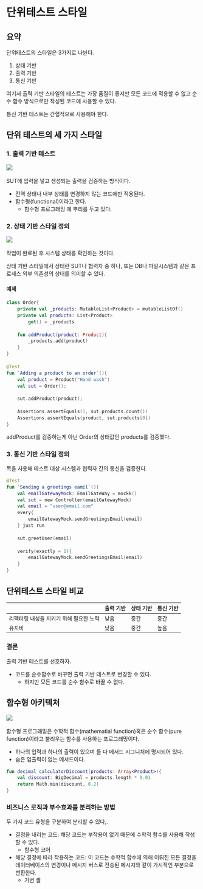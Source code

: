 # 단위테스트 스타일
## 요약
단위테스트의 스타일은 3가지로 나뉜다.
1. 상태 기반
2. 출력 기반
3. 통신 기반

여기서 출력 기반 스타일의 테스트는 가장 품질이 좋지만 모든 코드에 적용할 수 없고 순수 함수 방식으로만 작성된 코드에 사용할 수 있다.

통신 기반 테스트는 간혈적으로 사용해야 한다.


## 단위 테스트의 세 가지 스타일
### 1. 출력 기반 테스트
<img src="img/출력_기반_테스트.jpeg">

SUT에 입력을 넣고 생성되는 출력을 검증하는 방식이다.
- 전역 상태나 내부 상태를 변경하지 않는 코드에만 적용된다.
- 함수형(functional)이라고 한다.
  - 함수형 프로그래밍 에 뿌리를 두고 있다.

### 2. 상태 기반 스타일 정의
<img src="img/상태_기반_테스트.jpeg">

작업이 완료된 후 시스템 상태를 확인하는 것이다.

상태 기반 스타일에서 상태란 SUT나 협력자 중 하나, 또는 DB나 파일시스템과 같은 프로세스 외부 의존성의 상태를 의미할 수 있다.

#### 예제
```kotlin
class Order{
    private val _products: MutableList<Product> = mutableListOf()
    private val products: List<Product>
        get() = _products

    fun addProduct(product: Product){
        _products.add(product)
    }
}

@Test
fun `Adding a product to an order`(){
    val product = Product("Hand wash")
    val sut = Order();

    sut.addProduct(product);

    Assertions.assertEquals(1, sut.products.count())
    Assertions.assertEquals(product, sut.products[0])
}
```
addProduct를 검증하는게 아닌 Order의 상태값인 products를 검증했다.

### 3. 통신 기반 스타일 정의
목을 사용해 테스트 대상 시스템과 협력자 간의 통신을 검증한다.

```kotlin
@Test
fun `Sending a greetings eamil`(){
    val emailGatewayMock: EmailGateWay = mockk()
    val sut = new Controller(emailGatewayMock)
    val email = "user@email.com"
    every{
        emailGatewayMock.sendGreetingsEmail(email)
    } just run

    sut.greetUser(email)

    verify(exactly = 1){
        emailGatewayMock.sendGreetingsEmail(email)
    }
}
```

## 단위테스트 스타일 비교
|                             | 출력 기반 | 상태 기반 |통신 기반|
|-----------------------------|---------|---------|------|
|리펙터링 내성을 지키기 위해 필요한 노력|   낮음   |   중간   |  중간 |
|유지비                         |   낮음   |   중간   |  높음 | 

### 결론
출력 기반 테스트를 선호하자. 
- 코드를 순수함수로 바꾸면 출력 기반 테스트로 변경할 수 있다.
  - 하지만 모든 코드를 순수 함수로 바꿀 수 없다.

## 함수형 아키텍처
<img src="img/함수형_아키텍처.png">

함수형 프로그래밍은 수학적 함수(mathematial function)혹은 순수 함수(pure function)이라고 불리우는 함수를 사용하는 프로그래밍이다.

- 하나의 입력과 하나의 출력이 있으며 둘 다 메서드 시그니처에 명시되어 있다.
- 숨은 입출력이 없는 메서드이다.

```kotlin
fun decimal calculatorDiscount(products: Array<Product>){
    val discount: BigDecimal = products.length * 0.01
    return Math.min(discount, 0.2)
}
```

### 비즈니스 로직과 부수효과를 분리하는 방법
두 가지 코드 유형을 구분하여 분리할 수 있다,.
- 결정을 내리는 코드: 해당 코드는 부작용이 없기 때문에 수학적 함수를 사용해 작성할 수 있다.
  - 함수형 코어
- 해당 결정에 따라 작용하는 코드: 이 코드는 수학적 함수에 의해 이뤄진 모든 결정을 데이터베이스의 변경이나 메시지 버스로 전송된 메시지와 같이 가시적인 부분으로 변환한다.
  - 가변 셸

